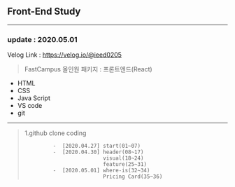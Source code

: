 ## Front-End Study
___
### update : 2020.05.01

Velog Link : https://velog.io/@ieed0205
> FastCampus 올인원 패키지 : 프론트엔드(React)

* HTML
* CSS
* Java Script
* VS code
* git
___

> 1.github clone coding
>             
>              -  [2020.04.27] start(01~07)
>              -  [2020.04.30] header(08~17)
>                              visual(18~24)
>                              feature(25~31)
>              -  [2020.05.01] where-is(32~34)
>                              Pricing Card(35~36)
